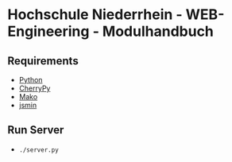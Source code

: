 # Hochschule Niederrhein - WEB-Engineering - Modulhandbuch

## Requirements
+ [Python](https://www.python.org)
+ [CherryPy](https://pypi.python.org/pypi/CherryPy)
+ [Mako](https://pypi.python.org/pypi/Mako)
+ [jsmin](https://pypi.python.org/pypi/jsmin)

## Run Server
+ `./server.py`


